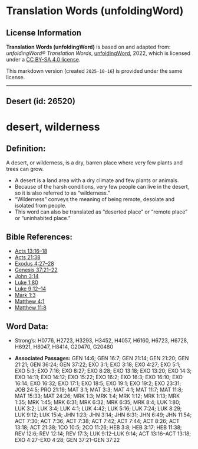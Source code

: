 # Translation Words (unfoldingWord)

## License Information

**Translation Words (unfoldingWord)** is based on and adapted from: _unfoldingWord® Translation Words_, [unfoldingWord](https://unfoldingword.org/utw), 2022, which is licensed under a [CC BY-SA 4.0 license](https://creativecommons.org/licenses/by-sa/4.0/legalcode.en).

This markdown version (created `2025-10-16`) is provided under the same license.



--------------------------------

## Desert (id: 26520)

desert, wilderness
==================

Definition:
-----------

A desert, or wilderness, is a dry, barren place where very few plants and trees can grow.

* A desert is a land area with a dry climate and few plants or animals.
* Because of the harsh conditions, very few people can live in the desert, so it is also referred to as “wilderness.”
* “Wilderness” conveys the meaning of being remote, desolate and isolated from people.
* This word can also be translated as “deserted place” or “remote place” or “uninhabited place.”

Bible References:
-----------------

* [Acts 13:16–18](https://ref.ly/Acts13:16-Acts13:18)
* [Acts 21:38](https://ref.ly/Acts21:38)
* [Exodus 4:27–28](https://ref.ly/Exod4:27-Exod4:28)
* [Genesis 37:21–22](https://ref.ly/Gen37:21-Gen37:22)
* [John 3:14](https://ref.ly/John3:14)
* [Luke 1:80](https://ref.ly/Luke1:80)
* [Luke 9:12–14](https://ref.ly/Luke9:12-Luke9:14)
* [Mark 1:3](https://ref.ly/Mark1:3)
* [Matthew 4:1](https://ref.ly/Matt4:1)
* [Matthew 11:8](https://ref.ly/Matt11:8)

Word Data:
----------

* Strong’s: H0776, H2723, H3293, H3452, H4057, H6160, H6723, H6728, H6921, H8047, H8414, G20470, G20480

* **Associated Passages:** GEN 14:6; GEN 16:7; GEN 21:14; GEN 21:20; GEN 21:21; GEN 36:24; GEN 37:22; EXO 3:1; EXO 3:18; EXO 4:27; EXO 5:1; EXO 5:3; EXO 7:16; EXO 8:27; EXO 8:28; EXO 13:18; EXO 13:20; EXO 14:3; EXO 14:11; EXO 14:12; EXO 15:22; EXO 16:2; EXO 16:3; EXO 16:10; EXO 16:14; EXO 16:32; EXO 17:1; EXO 18:5; EXO 19:1; EXO 19:2; EXO 23:31; JOB 24:5; PRO 21:19; MAT 3:1; MAT 3:3; MAT 4:1; MAT 11:7; MAT 11:8; MAT 15:33; MAT 24:26; MRK 1:3; MRK 1:4; MRK 1:12; MRK 1:13; MRK 1:35; MRK 1:45; MRK 6:31; MRK 6:32; MRK 6:35; MRK 8:4; LUK 1:80; LUK 3:2; LUK 3:4; LUK 4:1; LUK 4:42; LUK 5:16; LUK 7:24; LUK 8:29; LUK 9:12; LUK 15:4; JHN 1:23; JHN 3:14; JHN 6:31; JHN 6:49; JHN 11:54; ACT 7:30; ACT 7:36; ACT 7:38; ACT 7:42; ACT 7:44; ACT 8:26; ACT 13:18; ACT 21:38; 1CO 10:5; 2CO 11:26; HEB 3:8; HEB 3:17; HEB 11:38; REV 12:6; REV 12:14; REV 17:3; LUK 9:12–LUK 9:14; ACT 13:16–ACT 13:18; EXO 4:27–EXO 4:28; GEN 37:21–GEN 37:22

